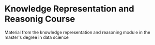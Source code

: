# Knowledge Representation and Reasonig Course
Material from the knowledge representation and reasoning module in the master's degree in data science
